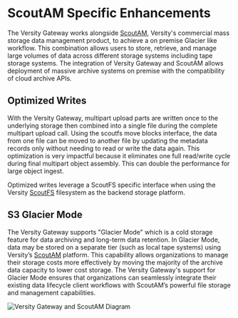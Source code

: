 # ScoutAM Specific Enhancements

The Versity Gateway works alongside [ScoutAM](https://www.versity.com/products/scoutam/), Versity's commercial mass storage data management product, to achieve a on premise Glacier like workflow. This combination allows users to store, retrieve, and manage large volumes of data across different storage systems including tape storage systems. The integration of Versity Gateway and ScoutAM allows deployment of massive archive systems on premise with the compatibility of cloud archive APIs.

## Optimized Writes
With the Versity Gateway, multipart upload parts are written once to the underlying storage then combined into a single file during the complete multipart upload call. Using the scoutfs move blocks interface, the data from one file can be moved to another file by updating the metadata records only without needing to read or write the data again. This optimization is very impactful because it eliminates one full read/write cycle during final multipart object assembly. This can double the performance for large object ingest.

Optimized writes leverage a ScoutFS specific interface when using the Versity [ScoutFS](https://www.versity.com/products/scoutfs/) filesystem as the backend storage platform.

## S3 Glacier Mode 
The Versity Gateway supports "Glacier Mode" which is a cold storage feature for data archiving and long-term data retention. In Glacier Mode, data may be stored on a separate tier (such as local tape systems) using Versity’s [ScoutAM](https://www.versity.com/products/scoutam/) platform. This capability allows organizations to manage their storage costs more effectively by moving the majority of the archive data capacity to lower cost storage. The Versity Gateway's support for Glacier Mode ensures that organizations can seamlessly integrate their existing data lifecycle client workflows with ScoutAM’s powerful file storage and management capabilities.

![Versity Gateway and ScoutAM Diagram](https://github.com/versity/versitygw/blob/assets/assets/scoutam_gateway.png)
